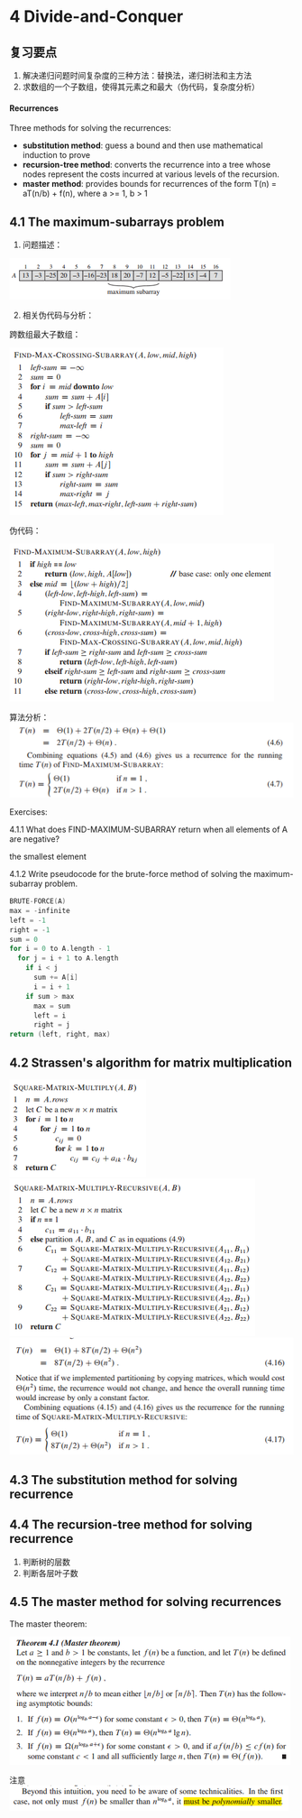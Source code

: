 # 4 Divide-and-Conquer

## 复习要点
1. 解决递归问题时间复杂度的三种方法：替换法，递归树法和主方法
2. 求数组的一个子数组，使得其元素之和最大（伪代码，复杂度分析）

#### Recurrences

Three methods for solving the recurrences:
* **substitution method**: guess a bound and then use mathematical induction to prove
* **recursion-tree method**: converts the recurrence into a tree whose nodes represent the costs incurred at various levels of the recursion.
* **master method**: provides bounds for recurrences of the form T(n) = aT(n/b) + f(n), where a >= 1, b > 1

## 4.1 The maximum-subarrays problem
1. 问题描述：

![problem](images/4.3.png)

2. 相关伪代码与分析：

跨数组最大子数组：

![find-max-crossing-subarray](images/0211.png)

伪代码：

![find-maximum-subarray](images/0212.png)

算法分析：
![find-maximum-subarray](images/0213.png)

Exercises:

4.1.1 What does FIND-MAXIMUM-SUBARRAY return when all elements of A are negative?

the smallest element

4.1.2 Write pseudocode for the brute-force method of solving the maximum-subarray problem.

```C++
BRUTE-FORCE(A)
max = -infinite
left = -1
right = -1
sum = 0
for i = 0 to A.length - 1
  for j = i + 1 to A.length 
    if i < j
      sum += A[i]
      i = i + 1
    if sum > max 
      max = sum
      left = i
      right = j
return (left, right, max)
```

## 4.2 Strassen's algorithm for matrix multiplication

![matrix](images/0214.png) 
![matrix](images/0215.png) 
![matrix](images/0216.png) 

## 4.3 The substitution method for solving recurrence

## 4.4 The recursion-tree method for solving recurrence

1. 判断树的层数
2. 判断各层叶子数

## 4.5 The master method for solving recurrences

The master theorem:

![image](images/0401.png)

注意![image](images/0402.png)







